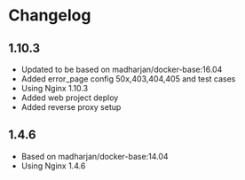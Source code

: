 
# Changelog

## 1.10.3

* Updated to be based on madharjan/docker-base:16.04
* Added error_page config 50x,403,404,405 and test cases
* Using Nginx 1.10.3
* Added web project deploy
* Added reverse proxy setup

## 1.4.6

* Based on madharjan/docker-base:14.04
* Using Nginx 1.4.6
